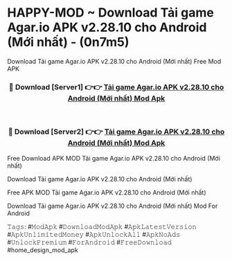 # HAPPY-MOD ~ Download Tải game Agar.io APK v2.28.10 cho Android (Mới nhất) - (0n7m5)
Download Tải game Agar.io APK v2.28.10 cho Android (Mới nhất) Free Mod APK

<div align="center">
<h3>🔴 Download [Server1] 👉👉 <a href="https://apk-comot.site?title=Tải_game_Agar.io_APK_v2.28.10_cho_Android_(Mới_nhất)">Tải game Agar.io APK v2.28.10 cho Android (Mới nhất) Mod Apk</a></h3><br>

<h3>🔴 Download [Server2] 👉👉 <a href="https://apk-comot.site?title=Tải_game_Agar.io_APK_v2.28.10_cho_Android_(Mới_nhất)">Tải game Agar.io APK v2.28.10 cho Android (Mới nhất) Mod Apk</a></h3>
</div>


Free Download APK MOD Tải game Agar.io APK v2.28.10 cho Android (Mới nhất)

Download Tải game Agar.io APK v2.28.10 cho Android (Mới nhất) 

Free APK MOD Tải game Agar.io APK v2.28.10 cho Android (Mới nhất) 

Download Tải game Agar.io APK v2.28.10 cho Android (Mới nhất) Mod For Android

𝚃𝚊𝚐𝚜: #𝙼𝚘𝚍𝙰𝚙𝚔 #𝙳𝚘𝚠𝚗𝚕𝚘𝚊𝚍𝙼𝚘𝚍𝙰𝚙𝚔 #𝙰𝚙𝚔𝙻𝚊𝚝𝚎𝚜𝚝𝚅𝚎𝚛𝚜𝚒𝚘𝚗 #𝙰𝚙𝚔𝚄𝚗𝚕𝚒𝚖𝚒𝚝𝚎𝚍𝙼𝚘𝚗𝚎𝚢 #𝙰𝚙𝚔𝚄𝚗𝚕𝚘𝚌𝚔𝙰𝚕𝚕 #𝙰𝚙𝚔𝙽𝚘𝙰𝚍𝚜 #𝚄𝚗𝚕𝚘𝚌𝚔𝙿𝚛𝚎𝚖𝚒𝚞𝚖 #𝙵𝚘𝚛𝙰𝚗𝚍𝚛𝚘𝚒𝚍 #𝙵𝚛𝚎𝚎𝙳𝚘𝚠𝚗𝚕𝚘𝚊𝚍 #home_design_mod_apk